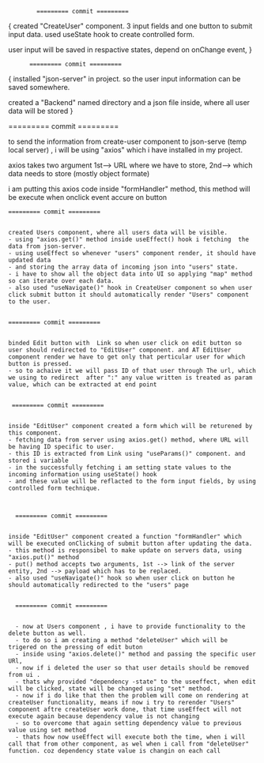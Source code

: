 

            ========= commit =========

{
created "CreateUser" component. 3 input fields and one button to submit input data.
used useState hook to create controlled form.

user input will be saved in respactive states, depend on onChange event, 
}



          ========= commit =========

{
    installed "json-server" in project. so the user input information can be saved somewhere.

created a "Backend" named directory and a json file inside, where all user data will be stored
}

  ========= commit =========

  to send the information from create-user component to json-serve (temp local server) , i will be using "axios" which i have installed in my project.

  axios takes two argument 1st--> URL where we have to store, 2nd-->  which data needs to store (mostly object formate)

  i am putting this axios code inside "formHandler" method, this method will be execute when onclick event accure on button


    ========= commit =========


    created Users component, where all users data will be visible.
    - using "axios.get()" method inside useEffect() hook i fetching  the data from json-server.
    - using useEffect so whenever "users" component render, it should have updated data
    - and storing the array data of incoming json into "users" state.
    - i have to show all the object data into UI so applying "map" method so can iterate over each data.
    - also used "useNavigate()" hook in CreateUser component so when user click submit button it should automatically render "Users" component to the user.
    

    ========= commit =========


    binded Edit button with  Link so when user click on edit button so user should redirected to "EditUser" component. and AT EditUser component render we have to get only that perticular user for which button is pressed.
    - so to achaive it we will pass ID of that user through The url, which we using to redirect  after ":" any value written is treated as param value, which can be extracted at end point
     

     ========= commit =========


    inside "EditUser" component created a form which will be returened by this component. 
    - fetching data from server using axios.get() method, where URL will be having ID specific to user.
    - this ID is extracted from Link using "useParams()" component. and stored i variable
    - in the successfully fetching i am setting state values to the incoming information using useState() hook
    - and these value will be reflacted to the form input fields, by using controlled form technique.
  


      ========= commit =========


    inside "EditUser" component created a function "formHandler" which will be executed onClicking of submit button after updating the data.
    - this method is responsibel to make update on servers data, using 
    "axios.put()" method
    - put() method accepts two arguments, 1st --> link of the server entity, 2nd --> payload which has to be replaced.
    - also used "useNavigate()" hook so when user click on button he should automatically redirected to the "users" page 


      ========= commit =========


      - now at Users component , i have to provide functionality to the delete button as well.
      - to do so i am creating a method "deleteUser" which will be trigered on the pressing of edit buton
      - inside using "axios.delete()" method and passing the specific user URl,
      - now if i deleted the user so that user details should be removed from ui .
      - thats why provided "dependency -state" to the useeffect, when edit will be clicked, state will be changed using "set" method.
      - now if i do like that then the problem will come on rendering at createUser functionality, means if now i try to rerender "Users" component aftre createUser work done, that time useEffect will not execute again because dependency value is not changing
      - so to overcome that again setting dependency value to previous value using set method
      - thats how now useEffect will execute both the time, when i will call that from other component, as wel when i call from "deleteUser" function. coz dependency state value is changin on each call




     
